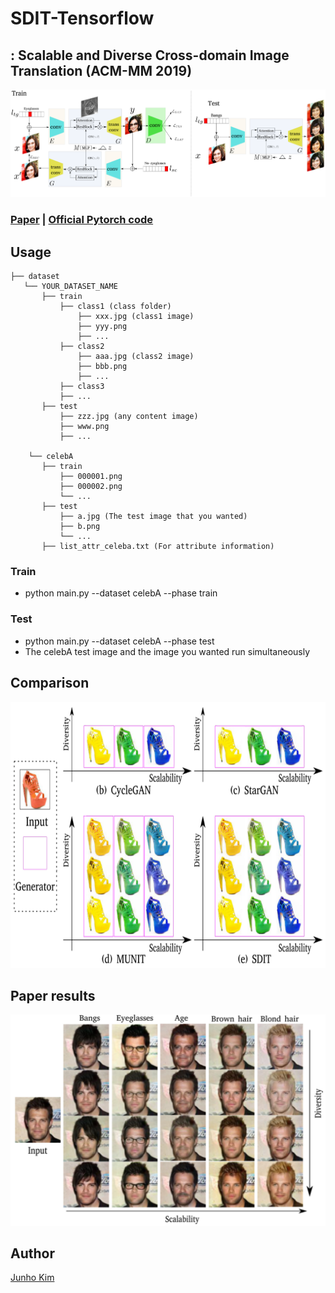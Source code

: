 # SDIT-Tensorflow
## : Scalable and Diverse Cross-domain Image Translation (ACM-MM 2019)

<div align="center">
  <img src="./assets/framework.png">
</div>

### [Paper](https://arxiv.org/abs/1908.06881) | [Official Pytorch code](https://github.com/yaxingwang/SDIT)

## Usage
```
├── dataset
   └── YOUR_DATASET_NAME
       ├── train
           ├── class1 (class folder)
               ├── xxx.jpg (class1 image)
               ├── yyy.png
               ├── ...
           ├── class2
               ├── aaa.jpg (class2 image)
               ├── bbb.png
               ├── ...
           ├── class3
           ├── ...
       ├── test
           ├── zzz.jpg (any content image)
           ├── www.png
           ├── ...

    └── celebA
       ├── train
           ├── 000001.png 
           ├── 000002.png
           └── ...
       ├── test
           ├── a.jpg (The test image that you wanted)
           ├── b.png
           └── ...
       ├── list_attr_celeba.txt (For attribute information) 
```
### Train
* python main.py --dataset celebA --phase train

### Test
* python main.py --dataset celebA --phase test 
* The celebA test image and the image you wanted run simultaneously


## Comparison
<div align="center">
  <img src="./assets/teaser.png" width = '665px' height = '426px'>
</div>

## Paper results
<div align="center">
  <img src="./assets/result.png">
</div>


## Author
[Junho Kim](http://bit.ly/jhkim_ai)
